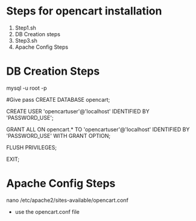 # Steps for opencart installation 
1. Step1.sh
2. DB Creation steps
3. Step3.sh 
4. Apache Config Steps 

# DB Creation Steps
 mysql -u root -p
 
 #Give pass 
 CREATE DATABASE opencart;
 
 CREATE USER 'opencartuser'@'localhost' IDENTIFIED BY 'PASSWORD_USE';
 
 GRANT ALL ON opencart.* TO 'opencartuser'@'localhost' IDENTIFIED BY 'PASSWORD_USE' WITH GRANT OPTION;
 
 FLUSH PRIVILEGES;
 
 EXIT;
 
 # Apache Config Steps 
 nano /etc/apache2/sites-available/opencart.conf
- use the opencart.conf file
